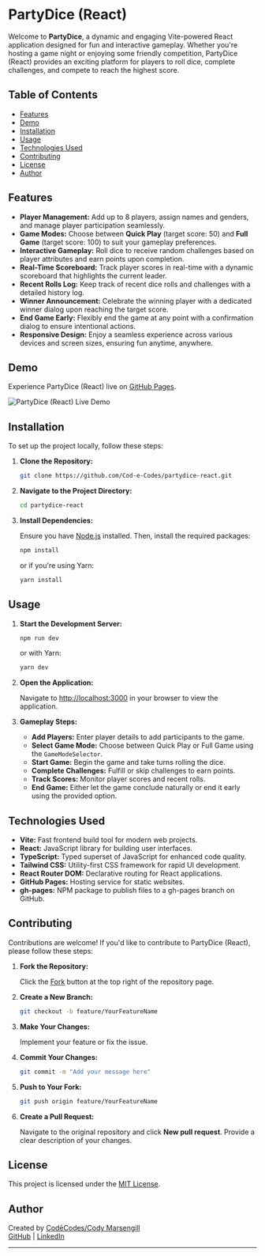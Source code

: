 # PartyDice (React)

Welcome to **PartyDice**, a dynamic and engaging Vite-powered React application designed for fun and interactive gameplay. Whether you're hosting a game night or enjoying some friendly competition, PartyDice (React) provides an exciting platform for players to roll dice, complete challenges, and compete to reach the highest score.

## Table of Contents

- [Features](#features)
- [Demo](#demo)
- [Installation](#installation)
- [Usage](#usage)
- [Technologies Used](#technologies-used)
- [Contributing](#contributing)
- [License](#license)
- [Author](#author)

## Features

- **Player Management:** Add up to 8 players, assign names and genders, and manage player participation seamlessly.
- **Game Modes:** Choose between **Quick Play** (target score: 50) and **Full Game** (target score: 100) to suit your gameplay preferences.
- **Interactive Gameplay:** Roll dice to receive random challenges based on player attributes and earn points upon completion.
- **Real-Time Scoreboard:** Track player scores in real-time with a dynamic scoreboard that highlights the current leader.
- **Recent Rolls Log:** Keep track of recent dice rolls and challenges with a detailed history log.
- **Winner Announcement:** Celebrate the winning player with a dedicated winner dialog upon reaching the target score.
- **End Game Early:** Flexibly end the game at any point with a confirmation dialog to ensure intentional actions.
- **Responsive Design:** Enjoy a seamless experience across various devices and screen sizes, ensuring fun anytime, anywhere.

## Demo

Experience PartyDice (React) live on [GitHub Pages](https://Cod-e-Codes.github.io/partydice-react/).

![PartyDice (React) Live Demo](https://Cod-e-Codes.github.io/partydice-react/og-image.png)

## Installation

To set up the project locally, follow these steps:

1. **Clone the Repository:**

   ```bash
   git clone https://github.com/Cod-e-Codes/partydice-react.git
   ```

2. **Navigate to the Project Directory:**

   ```bash
   cd partydice-react
   ```

3. **Install Dependencies:**

   Ensure you have [Node.js](https://nodejs.org/) installed. Then, install the required packages:

   ```bash
   npm install
   ```

   or if you're using Yarn:

   ```bash
   yarn install
   ```

## Usage

1. **Start the Development Server:**

   ```bash
   npm run dev
   ```

   or with Yarn:

   ```bash
   yarn dev
   ```

2. **Open the Application:**

   Navigate to [http://localhost:3000](http://localhost:3000) in your browser to view the application.

3. **Gameplay Steps:**

   - **Add Players:** Enter player details to add participants to the game.
   - **Select Game Mode:** Choose between Quick Play or Full Game using the `GameModeSelector`.
   - **Start Game:** Begin the game and take turns rolling the dice.
   - **Complete Challenges:** Fulfill or skip challenges to earn points.
   - **Track Scores:** Monitor player scores and recent rolls.
   - **End Game:** Either let the game conclude naturally or end it early using the provided option.

## Technologies Used

- **Vite:** Fast frontend build tool for modern web projects.
- **React:** JavaScript library for building user interfaces.
- **TypeScript:** Typed superset of JavaScript for enhanced code quality.
- **Tailwind CSS:** Utility-first CSS framework for rapid UI development.
- **React Router DOM:** Declarative routing for React applications.
- **GitHub Pages:** Hosting service for static websites.
- **gh-pages:** NPM package to publish files to a gh-pages branch on GitHub.

## Contributing

Contributions are welcome! If you'd like to contribute to PartyDice (React), please follow these steps:

1. **Fork the Repository:**

   Click the [Fork](https://github.com/Cod-e-Codes/partydice-react/fork) button at the top right of the repository page.

2. **Create a New Branch:**

   ```bash
   git checkout -b feature/YourFeatureName
   ```

3. **Make Your Changes:**

   Implement your feature or fix the issue.

4. **Commit Your Changes:**

   ```bash
   git commit -m "Add your message here"
   ```

5. **Push to Your Fork:**

   ```bash
   git push origin feature/YourFeatureName
   ```

6. **Create a Pull Request:**

   Navigate to the original repository and click **New pull request**. Provide a clear description of your changes.

## License

This project is licensed under the [MIT License](LICENSE).

## Author

Created by [CodēCodes/Cody Marsengill](https://www.cod-e-codes.com/)  
[GitHub](https://github.com/Cod-e-Codes) | [LinkedIn](https://www.linkedin.com/in/cod-e-codes/)

---
